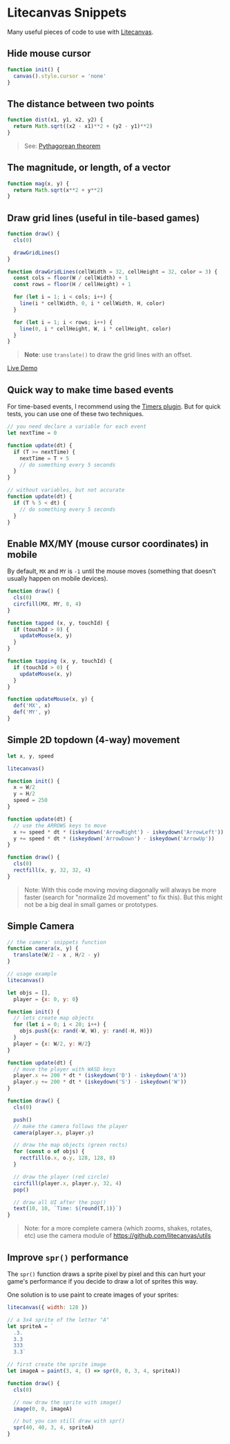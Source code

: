 # Litecanvas Snippets

Many useful pieces of code to use with [Litecanvas](https://github.com/litecanvas/game-engine).

## Hide mouse cursor

```js
function init() {
  canvas().style.cursor = 'none'
}
```

## The distance between two points

```js
function dist(x1, y1, x2, y2) {
  return Math.sqrt((x2 - x1)**2 + (y2 - y1)**2)
}
```

> See: [Pythagorean theorem](https://en.wikipedia.org/wiki/Pythagorean_theorem)

## The magnitude, or length, of a vector

```js
function mag(x, y) {
  return Math.sqrt(x**2 + y**2)
}
```

## Draw grid lines (useful in tile-based games)

```js
function draw() {
  cls(0)

  drawGridLines()
}

function drawGridLines(cellWidth = 32, cellHeight = 32, color = 3) {
  const cols = floor(W / cellWidth) + 1
  const rows = floor(H / cellHeight) + 1

  for (let i = 1; i < cols; i++) {
    line(i * cellWidth, 0, i * cellWidth, H, color)
  }

  for (let i = 1; i < rows; i++) {
    line(0, i * cellHeight, W, i * cellHeight, color)
  }
}
```

> **Note**: use `translate()` to draw the grid lines with an offset.

[Live Demo](https://litecanvas.js.org?c=eJx1kD0PwiAURXd%2BxR3BNrHq5sdsB%2FfODaWWhEACaAfT%2F%2B7DVmtsnHhcTs67weioZG3vdeAPBvS6id0eu23BBsFYe7MyamfR%2BLrnAgmRJvBC0JCys9fNRVsVuGDDDz%2B%2FSWVMlcw4kTpHupdKX7v4DpxxPs3TCmdDTGGgrDXOeV5hjY9GIMPmw3nXz1w5caN%2BBIlsSc%2BNitBEbg50HF9%2BmrJsXAoYKss1VvOiHEWOn6Sc6qYvGP65U6el%2B0s29stRLaMv%2B%2FAEUXd6Wg%3D%3D)

## Quick way to make time based events

For time-based events, I recommend using the [Timers plugin](https://github.com/litecanvas/plugin-timers). But for quick tests, you can use one of these two techniques.

```js
// you need declare a variable for each event
let nextTime = 0

function update(dt) {
  if (T >= nextTime) {
    nextTime = T + 5
    // do something every 5 seconds
  }
}
```

```js
// without variables, but not accurate
function update(dt) {
  if (T % 5 < dt) {
    // do something every 5 seconds
  }
}
```

## Enable MX/MY (mouse cursor coordinates) in mobile

By default, `MX` and `MY` is `-1` until the mouse moves (something that doesn't usually happen on mobile devices).

```js
function draw() {
  cls(0)
  circfill(MX, MY, 8, 4)
}

function tapped (x, y, touchId) {
  if (touchId > 0) {
    updateMouse(x, y)
  }
}

function tapping (x, y, touchId) {
  if (touchId > 0) {
    updateMouse(x, y)
  }
}

function updateMouse(x, y) {
  def('MX', x)
  def('MY', y)
}
```

## Simple 2D topdown (4-way) movement

```js
let x, y, speed

litecanvas()

function init() {
  x = W/2
  y = H/2
  speed = 250
}

function update(dt) {
  // use the ARROWS keys to move
  x += speed * dt * (iskeydown('ArrowRight') - iskeydown('ArrowLeft'))
  y += speed * dt * (iskeydown('ArrowDown') - iskeydown('ArrowUp'))
}

function draw() {
  cls(0)
  rectfill(x, y, 32, 32, 4)
}
```

> Note: With this code moving moving diagonally will always be more faster (search for "normalize 2d movement" to fix this). But this might not be a big deal in small games or prototypes.

## Simple Camera

```js
// the camera' snippets function
function camera(x, y) {
  translate(W/2 - x , H/2 - y)
}

// usage example
litecanvas()

let objs = [],
  player = {x: 0, y: 0}

function init() {
  // lets create map objects
  for (let i = 0; i < 20; i++) {
    objs.push({x: rand(-W, W), y: rand(-H, H)})
  }
  player = {x: W/2, y: H/2}
}

function update(dt) {
  // move the player with WASD keys
  player.x += 200 * dt * (iskeydown('D') - iskeydown('A'))
  player.y += 200 * dt * (iskeydown('S') - iskeydown('W'))
}

function draw() {
  cls(0)

  push()
  // make the camera follows the player
  camera(player.x, player.y)

  // draw the map objects (green rects)
  for (const o of objs) {
    rectfill(o.x, o.y, 128, 128, 8)
  }

  // draw the player (red circle)
  circfill(player.x, player.y, 32, 4)
  pop()

  // draw all UI after the pop()
  text(10, 10, `Time: ${round(T,1)}`)
}
```

> Note: for a more complete camera (which zooms, shakes, rotates, etc) use the camera module of https://github.com/litecanvas/utils

## Improve `spr()` performance

The `spr()` function draws a sprite pixel by pixel and this can hurt your game's performance if you decide to draw a lot of sprites this way.

One solution is to use paint to create images of your sprites:

```js
litecanvas({ width: 128 })

// a 3x4 sprite of the letter "A"
let spriteA = `
  .3.
  3.3
  333
  3.3`

// first create the sprite image
let imageA = paint(3, 4, () => spr(0, 0, 3, 4, spriteA))

function draw() {
  cls(0)

  // now draw the sprite with image()
  image(0, 0, imageA)

  // but you can still draw with spr()
  spr(40, 40, 3, 4, spriteA)
}
```
